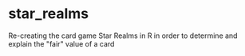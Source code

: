 # star_realms
Re-creating the card game Star Realms in R in order to determine and explain the "fair" value of a card

